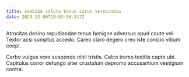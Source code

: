 ```yaml
---
title: combibo soluta bonus carus verecundia
date: 2023-12-06T20:03:56.817Z
---
```


Atrocitas desino repudiandae tenus benigne adversus apud caute vel. Textor acsi sumptus accedo. Careo claro degero creo iste conicio vitium coepi.

Carbo vulgus voro suspendo nihil tristis. Calco tremo textilis capto ubi. Capitulus conor defungo alter crustulum depromo accusantium vestigium contra.